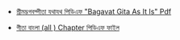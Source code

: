 
- [শ্রীমদ্ভগবদ্গীতা যথাযথ পিডিএফ "Bagavat Gita As It Is" Pdf](https://iskconkgc.blogspot.com/2020/11/bagavat-gita-as-it-is-pdf.html)

- [গীতা বাংলা (all ) Chapter পিডিএফ ফাইল](https://drive.google.com/drive/folders/1dDt9Io1KjWrLYYPbG3Uk-onOgJ-ARSY5?usp=drive_link)

